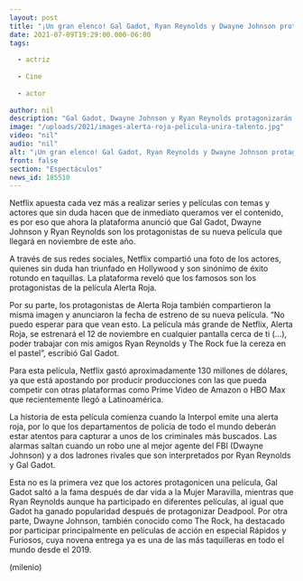 ```yaml
---
layout: post
title: "¡Un gran elenco! Gal Gadot, Ryan Reynolds y Dwayne Johnson protagonizarán 'Alerta Roja', película de Netflix"
date: 2021-07-09T19:29:00.000-06:00
tags:
  
  - actriz
  
  - Cine
  
  - actor
  
author: nil
description: "Gal Gadot, Dwayne Johnson y Ryan Reynolds protagonizarán la nueva película de Netflix Alerta Roja, la cual llegará a la plataforma en noviembre. "
image: "/uploads/2021/images-alerta-roja-pelicula-unira-talento.jpg"
video: "nil"
audio: "nil"
alt: "¡Un gran elenco! Gal Gadot, Ryan Reynolds y Dwayne Johnson protagonizarán 'Alerta Roja', película de Netflix"
front: false
section: "Espectáculos"
news_id: 185510
---
```


Netflix apuesta cada vez más a realizar series y películas con temas y actores que sin duda hacen que de inmediato queramos ver el contenido, es por eso que ahora la plataforma anunció que Gal Gadot, Dwayne Johnson y Ryan Reynolds son los protagonistas de su nueva película que llegará en noviembre de este año. 

A través de sus redes sociales, Netflix compartió una foto de los actores, quienes sin duda han triunfado en Hollywood y son sinónimo de éxito rotundo en taquillas. La plataforma reveló que los famosos son los protagonistas de la película Alerta Roja. 

Por su parte, los protagonistas de Alerta Roja también compartieron la misma imagen y anunciaron la fecha de estreno de su nueva película. “No puedo esperar para que vean esto. La película más grande de Netflix, Alerta Roja, se estrenará el 12 de noviembre en cualquier pantalla cerca de ti (…), poder trabajar con mis amigos Ryan Reynolds y The Rock fue la cereza en el pastel”, escribió Gal Gadot. 

Para esta película, Netflix gastó aproximadamente 130 millones de dólares, ya que está apostando por producir producciones con las que pueda competir con otras plataformas como Prime Video de Amazon o HBO Max que recientemente llegó a Latinoamérica. 

La historia de esta película comienza cuando la Interpol emite una alerta roja, por lo que los departamentos de policía de todo el mundo deberán estar atentos para capturar a unos de los criminales más buscados. Las alarmas saltan cuando un robo une al mejor agente del FBI (Dwayne Johnson) y a dos ladrones rivales que son interpretados por Ryan Reynolds y Gal Gadot. 

Esta no es la primera vez que los actores protagonicen una película, Gal Gadot saltó a la fama después de dar vida a la Mujer Maravilla, mientras que Ryan Reynolds aunque ha participado en diferentes películas, al igual que Gadot ha ganado popularidad después de protagonizar Deadpool.  Por otra parte, Dwayne Johnson, también conocido como The Rock, ha destacado por participar principalmente en películas de acción en especial Rápidos y Furiosos, cuya novena entrega ya es una de las más taquilleras en todo el mundo desde el 2019. 

(milenio)